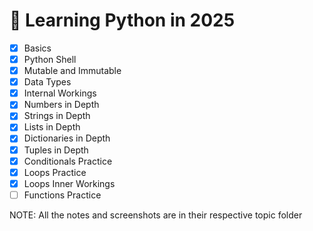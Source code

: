 # 🐍 Learning Python in 2025

- [x] Basics
- [x] Python Shell
- [x] Mutable and Immutable
- [x] Data Types
- [x] Internal Workings
- [x] Numbers in Depth
- [x] Strings in Depth
- [x] Lists in Depth
- [x] Dictionaries in Depth
- [x] Tuples in Depth
- [x] Conditionals Practice
- [x] Loops Practice
- [x] Loops Inner Workings
- [ ] Functions Practice

NOTE: All the notes and screenshots are in their respective topic folder
